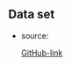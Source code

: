 ## Data set

- source:

	[GitHub-link](https://github.com/ankitshah009/Task-4-Large-scale-weakly-supervised-sound-event-detection-for-smart-cars)